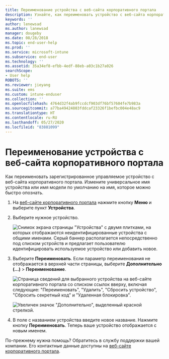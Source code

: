 ```yaml
---
title: Переименование устройства с веб-сайта корпоративного портала
description: Узнайте, как переименовать устройство с веб-сайта корпоративного портала.
keywords: ''
author: lenewsad
ms.author: lanewsad
manager: dougeby
ms.date: 08/28/2018
ms.topic: end-user-help
ms.prod: ''
ms.service: microsoft-intune
ms.subservice: end-user
ms.technology: ''
ms.assetid: 35a34ef8-efbb-4edf-88eb-a03c1b27a026
searchScope:
- User help
ROBOTS: ''
ms.reviewer: jieyang
ms.suite: ems
ms.custom: intune-enduser
ms.collection: ''
ms.openlocfilehash: 4764d32f4ab9fccdcf903df76bf57604fe7b983a
ms.sourcegitcommit: a77ba49424803fddcaf23326f1befbc004e48ac9
ms.translationtype: HT
ms.contentlocale: ru-RU
ms.lasthandoff: 05/27/2020
ms.locfileid: "83881099"
---
```

# <a name="rename-your-device-from-the-company-portal-website"></a>Переименование устройства с веб-сайта корпоративного портала

Как переименовать зарегистрированное управляемое устройство с веб-сайта корпоративного портала. Измените универсальное имя устройства или имя модели по умолчанию на имя, которое можно быстро опознать.

1. На [веб-сайте корпоративного портала](https://portal.manage.microsoft.com) нажмите кнопку __Меню__ и выберите пункт __Устройства__.  

2. Выберите нужное устройство.

    ![Снимок экрана страницы "Устройства" с двумя плитками, на которых отображаются неидентифицированные устройства с общими именами. Серый баннер располагается непосредственно под списком устройств и предлагает пользователю идентифицировать используемое устройство или добавить новое.](./media/rename-reset-device-step2-1808.png)   

3. Выберите **Переименовать**. Если параметр переименования не отображается в верхней части страницы, выберите **Дополнительно (...)**  > **Переименование**.   

   ![Страница сведений для выбранного устройства на веб-сайте корпоративного портала со списком ссылок вверху, включая следующие: "Переименовать", "Удалить", "Сбросить устройство", "Сбросить секретный код" и "Удаленная блокировка". ](./media/rename-reset-device-1808.png)   

    ![Увеличен значок "Дополнительно", выделенный красной стрелкой.](./media/rename-reset-device-step3-more-1808.png)  

4. В поле с названием устройства введите новое название. Нажмите кнопку **Переименовать**. Теперь ваше устройство отображается с новым именем.  

По-прежнему нужна помощь? Обратитесь в службу поддержки вашей компании. Его контактные данные доступны на [веб-сайте корпоративного портала](https://go.microsoft.com/fwlink/?linkid=2010980).  
